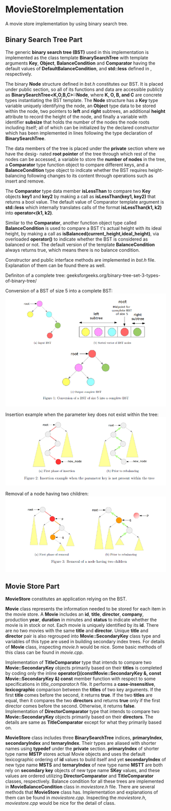 # MovieStoreImplementation
A movie store implementation by using binary search tree.

## Binary Search Tree Part
The generic **binary search tree (BST)** used in this implementation is implemented as the class
template **BinarySearchTree** with template arguments **Key**, **Object**, **BalanceCondition** and **Comparator** having the default values of **DefaultBalanceCondition**, and **std::less<Key>** defined in <functional>, respectively.

The binary **Node** structure defined in *bst.h* constitutes our BST. It is placed under public section, so all of its functions and data are accessible publicly as **BinarySearchTree<K,O,B,C>::Node**, where **K, O, B, and C** are concrete types instantiating the BST template. The **Node** structure has a **Key** type variable uniquely identifying the node, an **Object** type data to be stored within the node, two pointers to **left** and **right** subtrees, an additional **height** attribute to record the height of the node, and finally a variable
with identifier **subsize** that holds the number of the nodes the node roots including itself; all of which can be initialized by the declared constructor which has been implemented in lines following the type declaration of **BinarySearchTree**.

The data members of the tree is placed under the **private** section where we have the desig-
nated **root pointer** of the tree through which rest of the nodes can be accessed, a variable to store the **number of nodes** in the tree, a **Comparator** type function object to compare different keys, and a **BalanceCondition** type object to indicate whether the BST requires height-balancing following changes to its content through operations such as insert and remove.

The **Comparator** type data member **isLessThan** to compare two **Key** objects **key1** and **key2** by making a call as **isLessThan(key1, key2)** that returns a bool value. The default
value of Comparator template argument is **std::less<Key>** which internally translates calls of the format **isLessThan(k1, k2)** into **operator<(k1, k2)**. 

Similar to the **Comparator**, another function object type called **BalanceCondition** is used
to compare a BST t's actual height with its ideal height, by making a call as  **isBalanced(current_height,ideal_height)**, via overloaded **operator()** to indicate whether the BST is considered as balanced or not. The default version of the template **BalanceCondition** always returns true, which means there is no balance condition.

Constructor and public interface methods are implemented in *bst.h* file. Explanation of them can be found there as well.

Definiton of a complete tree: geeksforgeeks.org/binary-tree-set-3-types-of-binary-tree/

Conversion of a BST of size 5 into a complete BST:
![Complete tree](/figures/conversion_to_complete_tree.png)

Insertion example when the parameter key does not exist within the tree:
![Insertion example](/figures/figure2.png)

Removal of a node having two children:
![Removal example](/figures/figure3.png)

## Movie Store Part
**MovieStore** constitutes an application relying on the BST.

**Movie** class represents the information needed to be stored for each item in the movie store. A **Movie** includes an **id**, **title**, **director**, **company**, production **year**, **duration** in minutes and **status** to indicate whether the movie is in stock or not. Each movie is uniquely identified by its **id**. There are no two movies with the same **title** and **director**. Unique **title** and **director** pair is also regrouped into **Movie::SecondaryKey** class type and variables of this type are used in building secondary index trees. For details of **Movie** class, inspecting *movie.h* would be nice. Some basic methods of this class can be found in *movie.cpp*.

Implementation of **TitleComparator** type that intends to compare two **Movie::SecondaryKey** objects primarily based on their **titles** is completed by coding only the inline **operator()(constMovie::SecondaryKey &, const Movie::SecondaryKey &) const** member function with respect
to some specifications in *title_comparator.h* file. It performs a **case-insensitive**, **lexicographic** comparison between the **titles** of two key arguments. If the first **title** comes before the second, it returns **true**. If the two **titles** are equal, then it compares the two **directors** and returns **true** only if the first director comes before the second. Otherwise, it returns **false**.
Implementation of **DirectorComparator** type that intends to compare two **Movie::SecondaryKey** objects primarily based on their **directors**. The details are same as **TitleComparator** except for what they primarily based on.

**MovieStore** class includes three **BinarySearchTree** indices, **primaryIndex**,
**secondaryIndex** and **ternaryIndex**. Their types are aliased with shorter names using **typedef** under the **private** section. **primaryIndex** of shorter type name **MSTP** stores actual Movie objects and uses the default lexicographic ordering of **id** values to build itself and yet **secondaryIndex** of new type name **MSTS** and **ternaryIndex** of new type name **MSTT** are both rely on **secondary key** objects of new type name **SKey** values, and these values are ordered utilizing **DirectorComparator** and **TitleComparator** classes, respectively. Balance condition for all these trees are implemented in **MovieBalanceCondition** class in *moviestore.h* file. There are several methods that **MovieStore** class has. Implementation and explanations of them can be found in *moviestore.cpp*. Inspecting the *moviestore.h*, *moviestore.cpp* would be nice for the detail of class.

